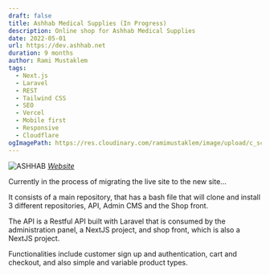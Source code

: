 ```yaml
---
draft: false
title: Ashhab Medical Supplies (In Progress)
description: Online shop for Ashhab Medical Supplies
date: 2022-05-01
url: https://dev.ashhab.net
duration: 9 months
author: Rami Mustaklem
tags:
  - Next.js
  - Laravel
  - REST
  - Tailwind CSS
  - SEO
  - Vercel
  - Mobile first
  - Responsive
  - Cloudflare
ogImagePath: https://res.cloudinary.com/ramimustaklem/image/upload/c_scale,q_auto:good,w_760/v1683369168/ashhab/shopfront.jpg
---
```


![ASHHAB](https://res.cloudinary.com/ramimustaklem/image/upload/c_scale,q_auto:good,w_760/v1683369168/ashhab/shopfront.jpg)
_[Website](https://store.ashhab.net/)_

Currently in the process of migrating the live site to the new site...

It consists of a main repository, that has a bash file that will clone and install 3 different repositories, API, Admin CMS and the Shop front.

The API is a Restful API built with Laravel that is consumed by the administration panel, a NextJS project, and shop front, which is also a NextJS project.

Functionalities include customer sign up and authentication, cart and checkout, and also simple and variable product types.
